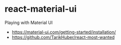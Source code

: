 # react-material-ui

Playing with Material UI

- https://material-ui.com/getting-started/installation/
- https://github.com/TarikHuber/react-most-wanted
